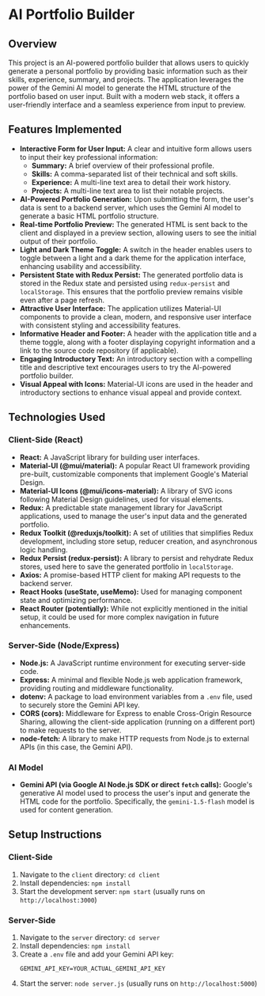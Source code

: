 # AI Portfolio Builder

## Overview

This project is an AI-powered portfolio builder that allows users to quickly generate a personal portfolio by providing basic information such as their skills, experience, summary, and projects. The application leverages the power of the Gemini AI model to generate the HTML structure of the portfolio based on user input. Built with a modern web stack, it offers a user-friendly interface and a seamless experience from input to preview.

## Features Implemented

* **Interactive Form for User Input:** A clear and intuitive form allows users to input their key professional information:
    * **Summary:** A brief overview of their professional profile.
    * **Skills:** A comma-separated list of their technical and soft skills.
    * **Experience:** A multi-line text area to detail their work history.
    * **Projects:** A multi-line text area to list their notable projects.
* **AI-Powered Portfolio Generation:** Upon submitting the form, the user's data is sent to a backend server, which uses the Gemini AI model to generate a basic HTML portfolio structure.
* **Real-time Portfolio Preview:** The generated HTML is sent back to the client and displayed in a preview section, allowing users to see the initial output of their portfolio.
* **Light and Dark Theme Toggle:** A switch in the header enables users to toggle between a light and a dark theme for the application interface, enhancing usability and accessibility.
* **Persistent State with Redux Persist:** The generated portfolio data is stored in the Redux state and persisted using `redux-persist` and `localStorage`. This ensures that the portfolio preview remains visible even after a page refresh.
* **Attractive User Interface:** The application utilizes Material-UI components to provide a clean, modern, and responsive user interface with consistent styling and accessibility features.
* **Informative Header and Footer:** A header with the application title and a theme toggle, along with a footer displaying copyright information and a link to the source code repository (if applicable).
* **Engaging Introductory Text:** An introductory section with a compelling title and descriptive text encourages users to try the AI-powered portfolio builder.
* **Visual Appeal with Icons:** Material-UI icons are used in the header and introductory sections to enhance visual appeal and provide context.

## Technologies Used

### Client-Side (React)

* **React:** A JavaScript library for building user interfaces.
* **Material-UI (@mui/material):** A popular React UI framework providing pre-built, customizable components that implement Google's Material Design.
* **Material-UI Icons (@mui/icons-material):** A library of SVG icons following Material Design guidelines, used for visual elements.
* **Redux:** A predictable state management library for JavaScript applications, used to manage the user's input data and the generated portfolio.
* **Redux Toolkit (@reduxjs/toolkit):** A set of utilities that simplifies Redux development, including store setup, reducer creation, and asynchronous logic handling.
* **Redux Persist (redux-persist):** A library to persist and rehydrate Redux stores, used here to save the generated portfolio in `localStorage`.
* **Axios:** A promise-based HTTP client for making API requests to the backend server.
* **React Hooks (useState, useMemo):** Used for managing component state and optimizing performance.
* **React Router (potentially):** While not explicitly mentioned in the initial setup, it could be used for more complex navigation in future enhancements.

### Server-Side (Node/Express)

* **Node.js:** A JavaScript runtime environment for executing server-side code.
* **Express:** A minimal and flexible Node.js web application framework, providing routing and middleware functionality.
* **dotenv:** A package to load environment variables from a `.env` file, used to securely store the Gemini API key.
* **CORS (cors):** Middleware for Express to enable Cross-Origin Resource Sharing, allowing the client-side application (running on a different port) to make requests to the server.
* **node-fetch:** A library to make HTTP requests from Node.js to external APIs (in this case, the Gemini API).

### AI Model

* **Gemini API (via Google AI Node.js SDK or direct `fetch` calls):** Google's generative AI model used to process the user's input and generate the HTML code for the portfolio. Specifically, the `gemini-1.5-flash` model is used for content generation.

## Setup Instructions

### Client-Side

1.  Navigate to the `client` directory: `cd client`
2.  Install dependencies: `npm install`
3.  Start the development server: `npm start` (usually runs on `http://localhost:3000`)

### Server-Side

1.  Navigate to the `server` directory: `cd server`
2.  Install dependencies: `npm install`
3.  Create a `.env` file and add your Gemini API key:
    ```
    GEMINI_API_KEY=YOUR_ACTUAL_GEMINI_API_KEY
    ```
4.  Start the server: `node server.js` (usually runs on `http://localhost:5000`)
